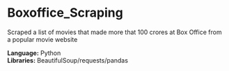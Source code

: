 # Boxoffice_Scraping
Scraped a list of movies that made more that 100 crores at Box Office from a popular movie website

<b>Language:</b> Python <br>
<b>Libraries:</b> BeautifulSoup/requests/pandas
